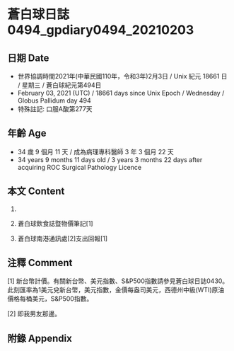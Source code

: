 [_metadata_:encoding]: - "utf-8"
[_metadata_:language]: - "zh-Hant-TW"
[_metadata_:fileformat]: - "markdown"
[_metadata_:MIME_type]: - "text/plain"
[_metadata_:markdown_version]: - "commonmark version 0.29"
[_metadata_:markdown_spec]: - "https://spec.commonmark.org/0.29/"

# 蒼白球日誌0494_gpdiary0494_20210203 #

## 日期 Date ##

* 世界協調時間2021年(中華民國110年，令和3年)2月3日 / Unix 紀元 18661 日 / 星期三 / 蒼白球紀元第494日
* February 03, 2021 (UTC) / 18661 days since Unix Epoch / Wednesday / Globus Pallidum day 494
* 特殊註記: 口服A酸第277天

## 年齡 Age ##

* 34 歲 9 個月 11 天 / 成為病理專科醫師 3 年 3 個月 22 天
* 34 years 9 months 11 days old / 3 years 3 months 22 days after acquiring ROC Surgical Pathology Licence

## 本文 Content ##

1. 

    
2. 蒼白球飲食誌暨物價筆記[1]

    
3. 蒼白球南港通訊處[2]支出回報[1]

    

## 注釋 Comment ##

[1] 新台幣計價。有關新台幣、美元指數、S&P500指數請參見蒼白球日誌0430。此刻匯率為1美元兌新台幣，美元指數，金價每盎司美元，西德州中級(WTI)原油價格每桶美元，S&P500指數。


[2] 即我男友那邊。



## 附錄 Appendix ##

